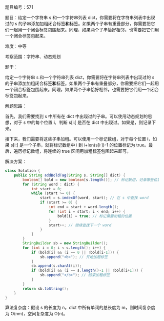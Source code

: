 题目编号：571

题目：给定一个字符串 s 和一个字符串列表 dict，你需要将在字符串列表中出现过的 s 的子串添加加粗闭合标签<b>和</b>标签。如果两个子串有重叠部分，你需要把它们一起用一个闭合标签包围起来。同理，如果两个子串恰好相邻，也需要把它们用一个闭合标签包起来。

难度：中等

考察范围：字符串、动态规划

题干：

给定一个字符串 s 和一个字符串列表 dict，你需要将在字符串列表中出现过的 s 的子串添加加粗闭合标签<b>和</b>标签。如果两个子串有重叠部分，你需要把它们一起用一个闭合标签包围起来。同理，如果两个子串恰好相邻，也需要把它们用一个闭合标签包起来。

解题思路：

首先，我们需要找到 s 中所有在 dict 中出现过的子串。可以使用动态规划的思想，对于 s 中的每个位置 i，判断 s[i:] 是否在 dict 中出现过。如果是，则记录下来。

接下来，我们需要将这些子串加粗。可以使用一个标记数组，对于每个位置 i，如果 s[i:] 是一个子串，就将标记数组中 i 到 i+len(s[i:])-1 的位置标记为 true。最后，遍历标记数组，将连续的 true 区间用加粗标签包围起来即可。

解决方案：

```java
class Solution {
    public String addBoldTag(String s, String[] dict) {
        boolean[] bold = new boolean[s.length()]; // 标记数组，记录哪些位置需要加粗
        for (String word : dict) {
            int start = 0;
            while (start >= 0) {
                start = s.indexOf(word, start); // 在 s 中查找 word
                if (start >= 0) {
                    int end = start + word.length();
                    for (int i = start; i < end; i++) {
                        bold[i] = true; // 标记需要加粗的位置
                    }
                    start++; // 继续查找下一个 word
                }
            }
        }
        StringBuilder sb = new StringBuilder();
        for (int i = 0; i < s.length(); i++) {
            if (bold[i] && (i == 0 || !bold[i-1])) {
                sb.append("<b>"); // 开始加粗标签
            }
            sb.append(s.charAt(i));
            if (bold[i] && (i == s.length()-1 || !bold[i+1])) {
                sb.append("</b>"); // 结束加粗标签
            }
        }
        return sb.toString();
    }
}
```

算法复杂度：假设 s 的长度为 n，dict 中所有单词的总长度为 m，则时间复杂度为 O(nm)，空间复杂度为 O(n)。
